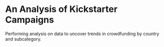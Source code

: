 # An Analysis of Kickstarter Campaigns
Performing analysis on data to uncover trends in crowdfunding by country and subcategory.

